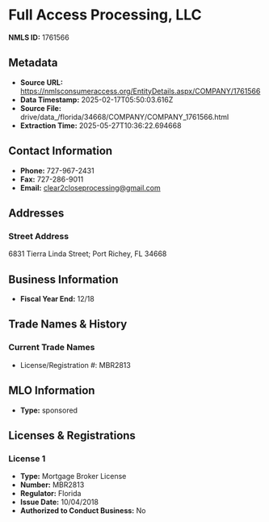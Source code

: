 # Full Access Processing, LLC

**NMLS ID:** 1761566

## Metadata
- **Source URL:** https://nmlsconsumeraccess.org/EntityDetails.aspx/COMPANY/1761566
- **Data Timestamp:** 2025-02-17T05:50:03.616Z
- **Source File:** drive/data_/florida/34668/COMPANY/COMPANY_1761566.html
- **Extraction Time:** 2025-05-27T10:36:22.694668

## Contact Information
- **Phone:** 727-967-2431
- **Fax:** 727-286-9011
- **Email:** clear2closeprocessing@gmail.com

## Addresses
### Street Address
6831 Tierra Linda Street; Port Richey, FL 34668

## Business Information
- **Fiscal Year End:** 12/18

## Trade Names & History
### Current Trade Names
- License/Registration #: MBR2813

## MLO Information
- **Type:** sponsored

## Licenses & Registrations

### License 1
- **Type:** Mortgage Broker License
- **Number:** MBR2813
- **Regulator:** Florida
- **Issue Date:** 10/04/2018
- **Authorized to Conduct Business:** No
